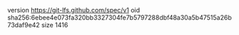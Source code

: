 version https://git-lfs.github.com/spec/v1
oid sha256:6ebee4e073fa320bb3327304fe7b5797288dbf48a30a5b47515a26b73daf9e42
size 1416
